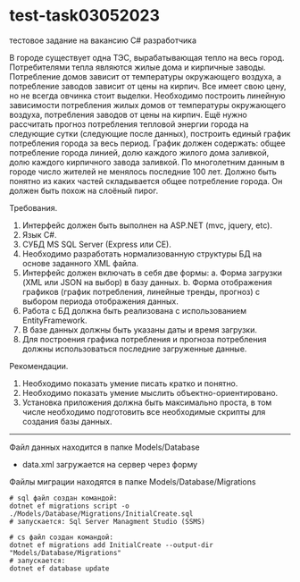 # test-task03052023
тестовое задание на вакансию C# разработчика

В городе существует одна ТЭС, вырабатывающая тепло на весь город. Потребителями тепла являются жилые дома и кирпичные заводы. Потребление домов зависит от температуры окружающего воздуха, а потребление заводов зависит от цены на кирпич. Все имеет свою цену, но не всегда овчинка стоит выделки.
Необходимо построить линейную зависимости потребления жилых домов от температуры окружающего воздуха, потребления заводов от цены на кирпич. Ещё нужно рассчитать прогноз потребления тепловой энергии города на следующие сутки (следующие после данных), построить единый график потребления города за весь период. График должен содержать: общее потребление города линией, долю каждого жилого дома заливкой, долю каждого кирпичного завода заливкой.  По многолетним данным в городе число жителей не менялось последние 100 лет. Должно быть понятно из каких частей складывается общее потребление города. Он должен быть похож на слоёный пирог.

Требования.
1.	Интерфейс должен быть выполнен на  ASP.NET (mvc, jquery, etc).
2.	Язык C#.
3.	СУБД MS SQL Server (Express или CE).
4.	Необходимо разработать нормализованную структуры БД на основе заданного XML файла.
5.	Интерфейс должен включать в себя две формы:
a.	Форма загрузки (XML или JSON на выбор) в базу данных.
b.	Форма отображения графиков (график потребления, линейные тренды, прогноз) с выбором периода отображения данных.
6.	Работа с БД должна быть реализована с использованием EntityFramework.
7.	В базе данных должны быть указаны даты и время загрузки.
8.	Для построения графика потребления и прогноза потребления должны использоваться последние загруженные данные.

Рекомендации.

1.	Необходимо показать умение писать кратко и понятно.
2.	Необходимо показать умение мыслить объектно-ориентировано.
3.	Установка приложения должна быть максимально проста, в том числе необходимо подготовить все необходимые скрипты для создания базы данных.

---

Файл данных находится в папке Models/Database
- data.xml 
загружается на сервер через форму

Файлы миграции находятся в папке Models/Database/Migrations

``` 
# sql файл создан командой: 
dotnet ef migrations script -o ./Models/Database/Migrations/InitialCreate.sql
# запускается: Sql Server Managment Studio (SSMS)

# cs файл создан командой:
dotnet ef migrations add InitialCreate --output-dir "Models/Database/Migrations"
# запускается: 
dotnet ef database update
```
